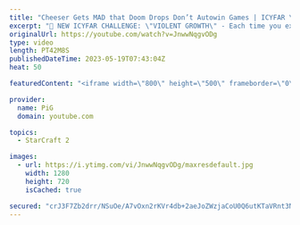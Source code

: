 ```yaml
---
title: "Cheeser Gets MAD that Doom Drops Don’t Autowin Games | ICYFAR \"Weird Harassment\" - StarCraft 2"
excerpt: "🤯 NEW ICYFAR CHALLENGE: \"VIOLENT GROWTH\" - Each time you expand, you have to attack! Send submissions to eonblu95@gmail.com as attachment AND only ICYFAR as the subject. Max 1 replay per person. Latest submission is on the 27th May   🤯 In this episode of I Cast Your Freakin Awesome Replays (ICYFAR)"
originalUrl: https://youtube.com/watch?v=JnwwNqgvODg
type: video
length: PT42M8S
publishedDateTime: 2023-05-19T07:43:04Z
heat: 50

featuredContent: "<iframe width=\"800\" height=\"500\" frameborder=\"0\" src=\"https://www.youtube.com/embed/JnwwNqgvODg\" allow=\"accelerometer; autoplay; encrypted-media; gyroscope; picture-in-picture\" allowfullscreen></iframe>"

provider:
  name: PiG
  domain: youtube.com

topics:
  - StarCraft 2

images:
  - url: https://i.ytimg.com/vi/JnwwNqgvODg/maxresdefault.jpg
    width: 1280
    height: 720
    isCached: true

secured: "crJ3F7Zb2drr/NSuOe/A7vOxn2rKVr4db+2aeJoZWzjaCoU0Q6utKTaVRnt3NRd2ZueTq3r5rXlz2mSb2rBK8Y7ThllLiUyqKEZ6g6O9OMN94l+qUGRUXs4rKWxYmzxLNt3y9wV/tNmTxzonvs2adwLR0KYOytKZJOrBird19xzoA3zj4+qx2leqlHB+DXmMiAN3EoEpiq92e9F9oM3rdGcnSpc8CR90R67c754S4CKwhsKM5c7fxooqoAug3ft6EynU3MIb1Zxq8a/QGYr8rZcHFzeuKSiwqTrV53DngS6hMFYAqLKvr8Ea9muiz0/WNARnfc6ncA0LkDI2BZ1+ru7Ich61HzidVh7yPkpKv4QJ1/9/ZNW3GYe7RquLVC6fw609HLV0pu2XUO0Acpt5jpmi7+4gS8t0mSATwogCOmI=;PG7pLVpgwOQKGzURdrKNYA=="
---
```


